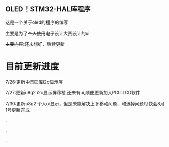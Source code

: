 <!-- 标题 -->
## OLED！STM32-HAL库程序
<!-- 正文 -->
这是一个关于oled的程序的编写  

主要是为了~~个人使用~~电子设计大赛设计的ui
  
~~主要内容~~:还未想好，后续更新
  
# 目前更新进度

7/26:更新中景园库i2c显示屏  
 
7/27:更新u8g2 i2c显示屏移植,还未有ui,顺便更新加入PCtoLCD软件  
 
7/30:更新u8g2 个人ui显示，但是未能解决上下移动问题，和选择问题尽快会8月1号更新完成  
 
. 

. 

. 
